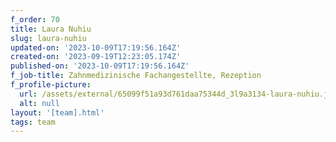 ```yaml
---
f_order: 70
title: Laura Nuhiu
slug: laura-nuhiu
updated-on: '2023-10-09T17:19:56.164Z'
created-on: '2023-09-19T12:23:05.174Z'
published-on: '2023-10-09T17:19:56.164Z'
f_job-title: Zahnmedizinische Fachangestellte, Rezeption
f_profile-picture:
  url: /assets/external/65099f51a93d761daa75344d_3l9a3134-laura-nuhiu.jpg
  alt: null
layout: '[team].html'
tags: team
---
```



